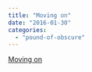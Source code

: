 ```yaml
---
title: "Moving on"
date: "2016-01-30"
categories: 
  - "pound-of-obscure"
---
```


[Moving on](http://blog.parse.com/announcements/moving-on/)
